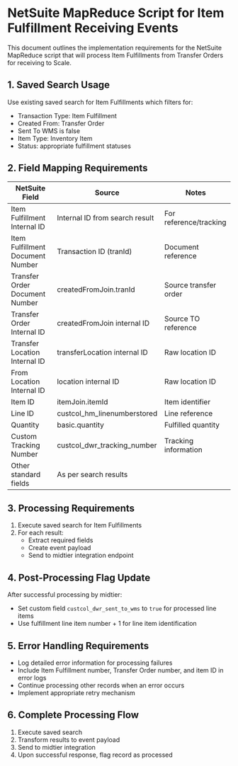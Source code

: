 # NetSuite MapReduce Script for Item Fulfillment Receiving Events

This document outlines the implementation requirements for the NetSuite MapReduce script that will process Item Fulfillments from Transfer Orders for receiving to Scale.

## 1. Saved Search Usage

Use existing saved search for Item Fulfillments which filters for:
- Transaction Type: Item Fulfillment
- Created From: Transfer Order
- Sent To WMS is false
- Item Type: Inventory Item
- Status: appropriate fulfillment statuses

## 2. Field Mapping Requirements

| NetSuite Field | Source | Notes |
|----------------|--------|-------|
| Item Fulfillment Internal ID | Internal ID from search result | For reference/tracking |
| Item Fulfillment Document Number | Transaction ID (tranId) | Document reference |
| Transfer Order Document Number | createdFromJoin.tranId | Source transfer order |
| Transfer Order Internal ID | createdFromJoin internal ID | Source TO reference |
| Transfer Location Internal ID | transferLocation internal ID | Raw location ID |
| From Location Internal ID | location internal ID | Raw location ID |
| Item ID | itemJoin.itemId | Item identifier |
| Line ID | custcol_hm_linenumberstored | Line reference |
| Quantity | basic.quantity | Fulfilled quantity |
| Custom Tracking Number | custcol_dwr_tracking_number | Tracking information |
| Other standard fields | As per search results | |

## 3. Processing Requirements

1. Execute saved search for Item Fulfillments
2. For each result:
   - Extract required fields
   - Create event payload
   - Send to midtier integration endpoint

## 4. Post-Processing Flag Update

After successful processing by midtier:
- Set custom field `custcol_dwr_sent_to_wms` to `true` for processed line items
- Use fulfillment line item number + 1 for line item identification

## 5. Error Handling Requirements

- Log detailed error information for processing failures
- Include Item Fulfillment number, Transfer Order number, and item ID in error logs
- Continue processing other records when an error occurs
- Implement appropriate retry mechanism

## 6. Complete Processing Flow

1. Execute saved search
2. Transform results to event payload
3. Send to midtier integration
4. Upon successful response, flag record as processed
